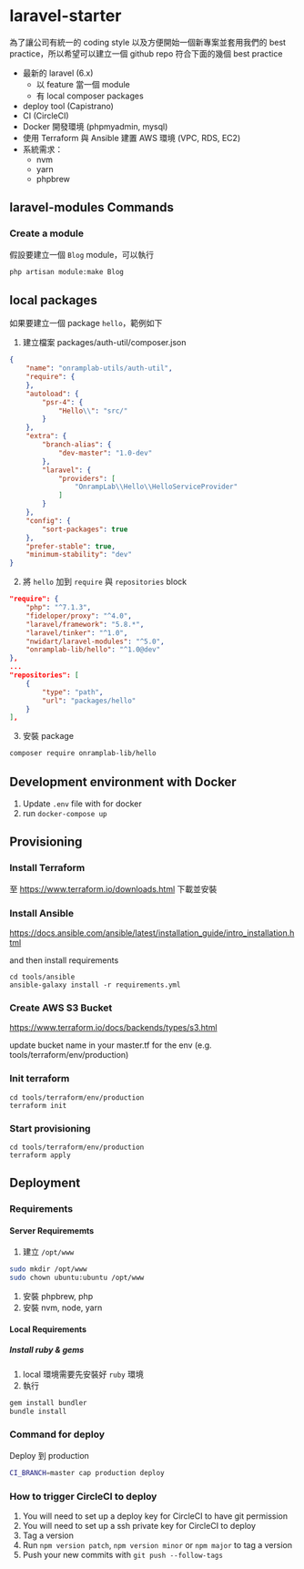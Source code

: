 # laravel-starter

為了讓公司有統一的 coding style 以及方便開始一個新專案並套用我們的 best practice，所以希望可以建立一個 github repo 符合下面的幾個 best practice

* 最新的 laravel (6.x)
  * 以 feature 當一個 module
  * 有 local composer packages
* deploy tool (Capistrano)
* CI (CircleCI)
* Docker 開發環境 (phpmyadmin, mysql)
* 使用 Terraform 與 Ansible 建置 AWS 環境 (VPC, RDS, EC2)
* 系統需求：
  * nvm
  * yarn
  * phpbrew

## laravel-modules Commands

### Create a module
假設要建立一個 `Blog` module，可以執行

```bash
php artisan module:make Blog
```

## local packages
如果要建立一個 package `hello`，範例如下

1. 建立檔案 packages/auth-util/composer.json
```json
{
    "name": "onramplab-utils/auth-util",
    "require": {
    },
    "autoload": {
        "psr-4": {
            "Hello\\": "src/"
        }
    },
    "extra": {
        "branch-alias": {
            "dev-master": "1.0-dev"
        },
        "laravel": {
            "providers": [
                "OnrampLab\\Hello\\HelloServiceProvider"
            ]
        }
    },
    "config": {
        "sort-packages": true
    },
    "prefer-stable": true,
    "minimum-stability": "dev"
}
```

2. 將 `hello` 加到 `require` 與 `repositories` block
```json
"require": {
    "php": "^7.1.3",
    "fideloper/proxy": "^4.0",
    "laravel/framework": "5.8.*",
    "laravel/tinker": "^1.0",
    "nwidart/laravel-modules": "^5.0",
    "onramplab-lib/hello": "^1.0@dev"
},
...
"repositories": [
    {
        "type": "path",
        "url": "packages/hello"
    }
],
```

3. 安裝 package
```bash
composer require onramplab-lib/hello
```

## Development environment with Docker
1. Update `.env` file with for docker
1. run `docker-compose up`

## Provisioning
### Install Terraform
至 https://www.terraform.io/downloads.html 下載並安裝

### Install Ansible
https://docs.ansible.com/ansible/latest/installation_guide/intro_installation.html

and then install requirements

```
cd tools/ansible
ansible-galaxy install -r requirements.yml
```

### Create AWS S3 Bucket

https://www.terraform.io/docs/backends/types/s3.html

update bucket name in your master.tf for the env (e.g. tools/terraform/env/production)

### Init terraform
```
cd tools/terraform/env/production
terraform init
```

### Start provisioning
```
cd tools/terraform/env/production
terraform apply
```

## Deployment
### Requirements

#### Server Requirememts
1. 建立 `/opt/www`
```bash
sudo mkdir /opt/www
sudo chown ubuntu:ubuntu /opt/www
```
1. 安裝 phpbrew, php
1. 安裝 nvm, node, yarn

#### Local Requirements
##### Install ruby & gems
1. local 環境需要先安裝好 `ruby` 環境
1. 執行
```bash
gem install bundler
bundle install
```


### Command for deploy
Deploy 到 production
```bash
CI_BRANCH=master cap production deploy
```

### How to trigger CircleCI to deploy
1. You will need to set up a deploy key for CircleCI to have git permission
1. You will need to set up a ssh private key for CircleCI to deploy
1. Tag a version
  1. Run `npm version patch`, `npm version minor` or `npm major` to tag a version
  1. Push your new commits with `git push --follow-tags`
